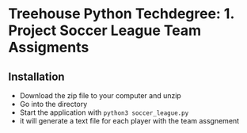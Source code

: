 # Treehouse Python Techdegree: 1. Project Soccer League Team Assigments

## Installation

- Download the zip file to your computer and unzip
- Go into the directory
- Start the application with `python3 soccer_league.py` 
- it will generate a text file for each player with the team assgnement
